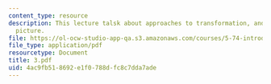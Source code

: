```yaml
---
content_type: resource
description: This lecture talsk about approaches to transformation, and the interaction
  picture.
file: https://ol-ocw-studio-app-qa.s3.amazonaws.com/courses/5-74-introductory-quantum-mechanics-ii-spring-2004/4ac9fb518692e1f0788dfc8c7dda7ade_3.pdf
file_type: application/pdf
resourcetype: Document
title: 3.pdf
uid: 4ac9fb51-8692-e1f0-788d-fc8c7dda7ade
---
```

